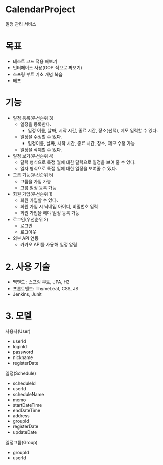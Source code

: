 # CalendarProject

일정 관리 서비스
# 목표
- 테스트 코드 적용 해보기
- 인터페이스 사용(OOP 적으로 짜보기)
- 스프링 부트 기초 개념 복습
- 배포 

#  기능
- 일정 등록(우선순위 3)
    - 일정을 등록한다.
        - 일정 이름, 날짜, 시작 시간, 종료 시간, 장소(선택), 메모 입력할 수 있다.
    - 일정을 수정할 수 있다.
        - 일정이름, 날짜, 시작 시간, 종료 시간, 장소, 메모 수정 가능
    - 일정을 삭제할 수 있다.
- 일정 보기(우선순위 4)
    - 달력 형식으로 특정 월에 대한 달력으로 일정을 보여 줄 수 있다.
    - 일자 형식으로 특정 일에 대한 일정을 보여줄 수 있다.
- 그룹 기능(우선순위 5)
    - 그룹을 가입 가능
    - 그룹 일정 등록 가능
- 회원 가입(우선순위 1)
    - 회원 가입할 수 있다.
    - 회원 가입 시 닉네임 아이디, 비밀번호 입력
    - 회원 가입을 해야 일정 등록 가능
- 로그인(우선순위 2)
    - 로그인
    - 로그아웃
- 외부 API 연동
  - 카카오 API를 사용해 일정 알림 

# 2. 사용 기술

- 백엔드 : 스프링 부트, JPA, H2
- 프론트엔드: ThymeLeaf, CSS, JS
- Jenkins, Junit

# 3. 모델

사용자(User)

- userId
- loginId
- password
- nickname
- registerDate

일정(Schedule)

- scheduleId
- userId
- scheduleName
- memo
- startDateTime
- endDateTime
- address
- groupId
- registerDate
- updateDate

일정그룹(Group)

- groupId
- userId
